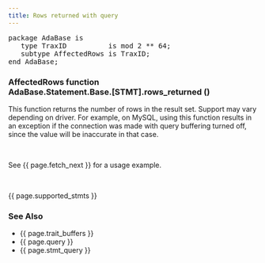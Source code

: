 ```yaml
---
title: Rows returned with query
---
```


<div class="leftside">
<pre class="code">
package AdaBase is
   type TraxID          is mod 2 ** 64;
   subtype AffectedRows is TraxID;
end AdaBase;
</pre>
<h3>AffectedRows function<br/>
AdaBase.Statement.Base.[STMT].rows_returned ()</h3>
<p>
This function returns the number of rows in the result set. Support may vary
depending on driver.  For example, on MySQL, using this function results in an
exception if the connection was made with query buffering turned off, since
the value will be inaccurate in that case.
</p>
<br/>
<p class="caption">See {{ page.fetch_next }} for a usage example.</p>
<br/>
<p>{{ page.supported_stmts }}</p>
</div>
<div class="sidenav">
  <h3>See Also</h3>
  <ul>
    <li>{{ page.trait_buffers }}</li>
    <li>{{ page.query }}</li>
    <li>{{ page.stmt_query }}</li>
  </ul>
</div>
